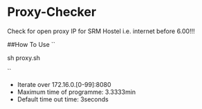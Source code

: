 # Proxy-Checker
Check for open proxy IP for SRM Hostel i.e. internet before 6.00!!!

##How To Use
``

sh proxy.sh

``

- Iterate over 172.16.0.[0-99]:8080
- Maximum time of programme: 3.3333min
- Default time out time: 3seconds
